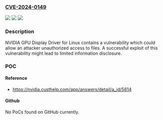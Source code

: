 ### [CVE-2024-0149](https://cve.mitre.org/cgi-bin/cvename.cgi?name=CVE-2024-0149)
![](https://img.shields.io/static/v1?label=Product&message=NVIDIA%20GPU%20Display%20Driver%2C%20vGPU%20software&color=blue)
![](https://img.shields.io/static/v1?label=Version&message=R535%2C%20R550%20&color=brightgreen)
![](https://img.shields.io/static/v1?label=Vulnerability&message=CWE-125%20Out-of-bounds%20Read&color=brightgreen)

### Description

NVIDIA GPU Display Driver for Linux contains a vulnerability which could allow an attacker unauthorized access to files. A successful exploit of this vulnerability might lead to limited information disclosure.

### POC

#### Reference
- https://nvidia.custhelp.com/app/answers/detail/a_id/5614

#### Github
No PoCs found on GitHub currently.


